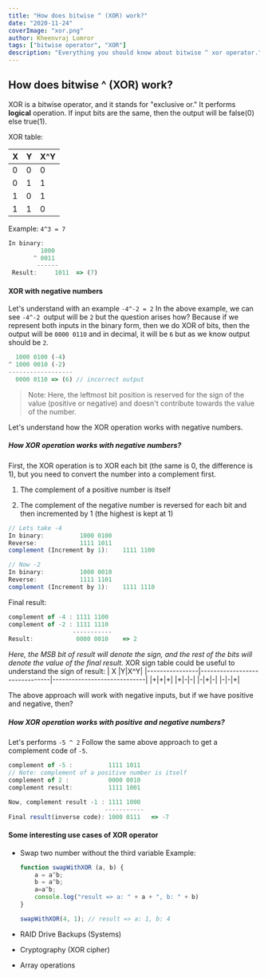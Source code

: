 ```yaml
---
title: "How does bitwise ^ (XOR) work?"
date: "2020-11-24"
coverImage: "xor.png"
author: Kheenvraj Lomror
tags: ["bitwise operator", "XOR"]
description: "Everything you should know about bitwise ^ xor operator."
---
```

## How does bitwise ^ (XOR) work?

XOR is a bitwise operator, and it stands for "exclusive or." It performs **logical** operation. If input bits are the same, then the output will be false(0) else true(1).

XOR table:

|       X         |Y|X^Y|
|----------------|-------------------------------|-----------------------------|
|0|0|0|
|0|1|1|
|1|0|1|
|1|1|0|
				
									
Example:  `4^3 = 7`
``` javascript
In binary: 
	     1000
	   ^ 0011
	    ------
 Result:     1011  => (7)
```
#### XOR with negative numbers
Let's understand with an example `-4^-2 = 2`
In the above example, we can see `-4^-2 `output will be `2`
but the question arises how? Because if we represent both inputs in the binary form, then we do XOR of bits, then the output will be `0000 0110` and in decimal, it will be `6` but as we know output should be `2`.
```javascript
  1000 0100 (-4)
^ 1000 0010 (-2)
------------------
  0000 0110 => (6) // incorrect output
```

> Note: Here, the leftmost bit position is reserved for the sign of the value (positive or negative) and doesn't contribute towards the value of the number.



 Let's understand how the XOR operation works with negative numbers.
##### How XOR operation works with negative numbers?
First, the XOR operation is to XOR each bit (the same is 0, the difference is 1), but you need to convert the number into a complement first.

1. The complement of a positive number is itself

2. The complement of the negative number is reversed for each bit and then incremented by 1 (the highest is kept at 1)
```javascript
// Lets take -4
In binary: 			1000 0100
Reverse: 			1111 1011
complement (Increment by 1): 	1111 1100

// Now -2
In binary: 			1000 0010
Reverse: 			1111 1101
complement (Increment by 1): 	1111 1110
```
Final result:
```javascript
complement of -4 : 1111 1100
complement of -2 : 1111 1110
                  -----------
Result:            0000 0010 	=> 2
```

*Here, the MSB bit of result will denote the sign, and the rest of the bits will denote the value of the final result.*
XOR sign table could be useful to understand the sign of result:
|       X         |Y|X^Y|
|----------------|-------------------------------|-----------------------------|
|+|+|+|
|+|-|-|
|-|+|-|
|-|-|+|


The above approach will work with negative inputs, but if we have positive and negative, then? 
##### How XOR operation works with positive and negative numbers?
Let's performs `-5 ^ 2`
Follow the same above approach to get a complement code of `-5`.

```javascript
complement of -5 :          1111 1011
// Note: complement of a positive number is itself
complement of 2 :           0000 0010  
complement result:          1111 1001

Now, complement result -1 : 1111 1000
                           -----------
Final result(inverse code): 1000 0111   => -7
```


#### Some interesting use cases of XOR operator 
- Swap two number without the third variable
Example:
    ```javascript
    function swapWithXOR (a, b) {
        a = a^b;
        b = a^b;
        a=a^b;
        console.log("result => a: " + a + ", b: " + b)
    }

    swapWithXOR(4, 1); // result => a: 1, b: 4
    ```

- RAID Drive Backups (Systems)
- Cryptography (XOR cipher)
- Array operations

